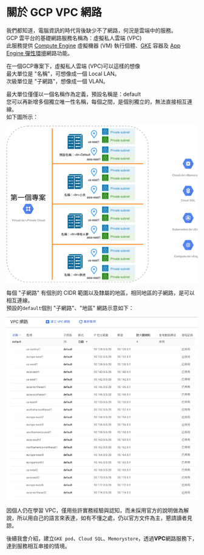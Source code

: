 # 關於 GCP VPC 網路

我們都知道，電腦資訊的時代背後缺少不了網路，何況是雲端中的服務。  
GCP 雲平台的基礎網路服務名稱為：虛擬私人雲端 \(VPC\)  
此服務提供 [Compute Engine](https://cloud.google.com/compute/docs/) 虛擬機器 \(VM\) 執行個體、[GKE](https://cloud.google.com/kubernetes-engine/docs/) 容器及 [App Engine 彈性環境](https://cloud.google.com/appengine/docs/flexible/)網路功能。

在一個GCP專案下，虛擬私人雲端 \(VPC\)可以這樣的想像  
最大單位是 "名稱"，可想像成一個 Local LAN。  
次級單位是 "子網路"，想像成一個 VLAN。

最大單位僅僅以一個名稱作為定義，預設名稱是：default  
您可以再新增多個獨立唯一性名稱，每個之間，是個別獨立的，無法直接相互連線。  
如下圖所示：

![](../.gitbook/assets/gcp-vpc-wang-lu-da-gai-nian.svg)

每個 "子網路" 有個別的 CIDR 範圍以及隸屬的地區，相同地區的子網路，是可以相互連線。  
預設的`default`個別 "子網路"、"地區" 網路示意如下：

![](../.gitbook/assets/ying-mu-kuai-zhao-20190924-xia-wu-9.54.17.png)

因個人仍在學習 VPC，僅用些許實務經驗與認知，而未採用官方的說明做為解說，所以用自己的語言來表達，如有不懂之處，仍以官方文件為主，懇請讀者見諒。

後續我會介紹，建立`GKE pod`、`Cloud SQL`、`Memorystore`，透過**VPC**網路服務下，達到服務相互串接的情境。


